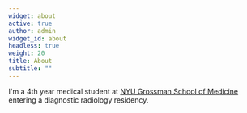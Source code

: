 ```yaml
---
widget: about
active: true
author: admin
widget_id: about
headless: true
weight: 20
title: About
subtitle: ""
---
```

I'm a 4th year medical student at [NYU Grossman School of Medicine](https://med.nyu.edu) entering a diagnostic radiology residency.
